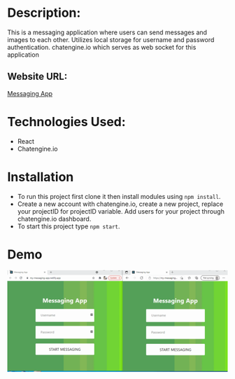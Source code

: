 # Description:

This is a messaging application where users can send messages and images to each other. Utilizes local storage for username and password authentication. chatengine.io which serves as web socket for this application

## Website URL:

[Messaging App](https://my-messaging-app.netlify.app)

# Technologies Used:
* React
* Chatengine.io

# Installation
* To run this project first clone it then install modules using `npm install`.
* Create a new account with chatengine.io, create a new project, replace your projectID for projectID variable. Add users for your project through chatengine.io dashboard.
* To start this project type `npm start`.

# Demo
![Messaging Demonstration](messaging.gif)


